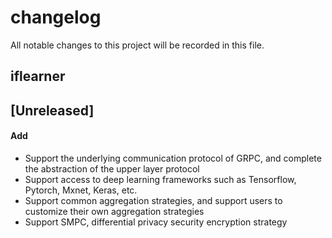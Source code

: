 # changelog
All notable changes to this project will be recorded in this file.

## iflearner
## [Unreleased]
#### Add
- Support the underlying communication protocol of GRPC, and complete the abstraction of the upper layer protocol
- Support access to deep learning frameworks such as Tensorflow, Pytorch, Mxnet, Keras, etc.
- Support common aggregation strategies, and support users to customize their own aggregation strategies
- Support SMPC, differential privacy security encryption strategy